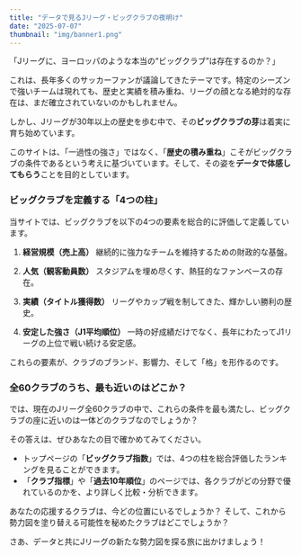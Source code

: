 ```yaml
---
title: "データで見るJリーグ・ビッグクラブの夜明け"
date: "2025-07-07"
thumbnail: "img/banner1.png"
---
```


「Jリーグに、ヨーロッパのような本当の“ビッグクラブ”は存在するのか？」

これは、長年多くのサッカーファンが議論してきたテーマです。特定のシーズンで強いチームは現れても、歴史と実績を積み重ね、リーグの顔となる絶対的な存在は、まだ確立されていないのかもしれません。

しかし、Jリーグが30年以上の歴史を歩む中で、その**ビッグクラブの芽**は着実に育ち始めています。

このサイトは、「一過性の強さ」ではなく、「**歴史の積み重ね**」こそがビッグクラブの条件であるという考えに基づいています。そして、その姿を**データで体感してもらう**ことを目的としています。

### ビッグクラブを定義する「4つの柱」

当サイトでは、ビッグクラブを以下の4つの要素を総合的に評価して定義しています。

1.  **経営規模（売上高）**
    継続的に強力なチームを維持するための財政的な基盤。

2.  **人気（観客動員数）**
    スタジアムを埋め尽くす、熱狂的なファンベースの存在。

3.  **実績（タイトル獲得数）**
    リーグやカップ戦を制してきた、輝かしい勝利の歴史。

4.  **安定した強さ（J1平均順位）**
    一時の好成績だけでなく、長年にわたってJ1リーグの上位で戦い続ける安定感。

これらの要素が、クラブのブランド、影響力、そして「格」を形作るのです。

### 全60クラブのうち、最も近いのはどこか？

では、現在のJリーグ全60クラブの中で、これらの条件を最も満たし、ビッグクラブの座に近いのは一体どのクラブなのでしょうか？

その答えは、ぜひあなたの目で確かめてみてください。

- トップページの「**ビッグクラブ指数**」では、4つの柱を総合評価したランキングを見ることができます。
- 「**クラブ指標**」や「**過去10年順位**」のページでは、各クラブがどの分野で優れているのかを、より詳しく比較・分析できます。

あなたの応援するクラブは、今どの位置にいるでしょうか？
そして、これから勢力図を塗り替える可能性を秘めたクラブはどこでしょうか？

さあ、データと共にJリーグの新たな勢力図を探る旅に出かけましょう！